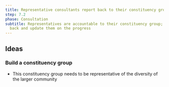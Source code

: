 ```yaml
---
title: Representative consultants report back to their constituency group
step: 7.2
phase: Consultation
subtitle: Representatives are accountable to their constituency group; they go
  back and update them on the progress
---
```

## Ideas

### Build a constituency group

* This constituency group needs to be representative of the diversity of the larger community
